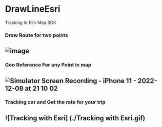 # DrawLineEsri

Tracking In Esri Map SDK


### Draw Route for two points
## ![image](https://user-images.githubusercontent.com/47215527/206269175-0e6c77eb-c80f-4002-8cc6-e7934d7bde51.png)


### Geo Reference For any Point in map
## ![Simulator Screen Recording - iPhone 11 - 2022-12-08 at 21 10 02](https://user-images.githubusercontent.com/47215527/206548678-3209f31a-f8bf-4a80-9ffb-689bcfc81146.gif)

### Tracking car and Get the rate for your trip
## ![Tracking with Esri] (./Tracking with Esri.gif)
